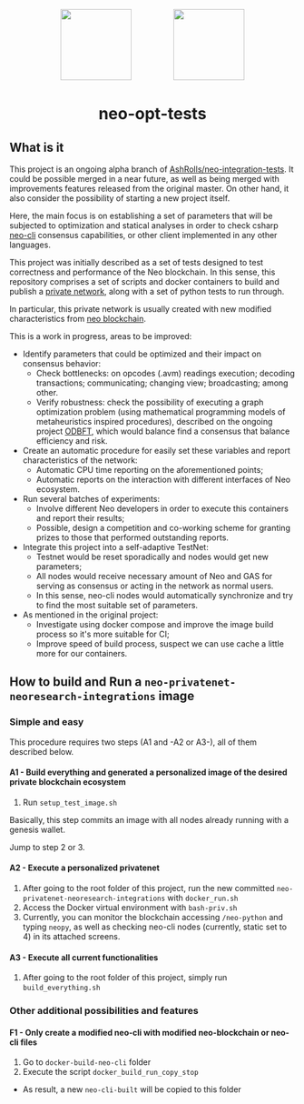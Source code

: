 <p align="center">
  <img
    src="http://res.cloudinary.com/vidsy/image/upload/v1503160820/CoZ_Icon_DARKBLUE_200x178px_oq0gxm.png"
    width="125px;">
    &nbsp; &nbsp; &nbsp; &nbsp; &nbsp; &nbsp; &nbsp; &nbsp; &nbsp;
    <img
      src="http://res.cloudinary.com/dnh3we6el/image/upload/v1519941321/NeoResearch-Logo.png"
      width="125px;">
</p>

<h1 align="center">neo-opt-tests</h1>

## What is it

This project is an ongoing alpha branch of [AshRolls/neo-integration-tests](https://github.com/AshRolls/neo-integration-tests).
It could be possible merged in a near future, as well as being merged with improvements features released from the original master.
On other hand, it also consider the possibility of starting a new project itself.

Here, the main focus is on establishing a set of parameters that will be subjected to optimization and statical analyses in order to check csharp [neo-cli](https://github.com/neo-project/neo-cli) consensus capabilities, or other client implemented in any other languages.

This project was initially described as a set of tests designed to test correctness and performance of the Neo blockchain.
In this sense, this repository comprises a set of scripts and docker containers to build and publish a [private network](https://hub.docker.com/r/cityofzion/neo-privatenet/), along with a set of python tests to run through.

In particular, this private network is usually created with new modified characteristics from [neo blockchain](https://github.com/neo-project/neo/).

This is a work in progress, areas to be improved:

* Identify parameters that could be optimized and their impact on consensus behavior:
  - Check bottlenecks: on opcodes (.avm) readings execution; decoding transactions; communicating; changing view; broadcasting; among other.
  - Verify robustness: check the possibility of executing a graph optimization problem (using mathematical programming models of metaheuristics inspired procedures), described on the ongoing project [ODBFT](https://github.com/NeoResearch/ODBFT), which would balance find a consensus that balance efficiency and risk.  
* Create an automatic procedure for easily set these variables and report characteristics of the network:
  - Automatic CPU time reporting on the aforementioned points;
  - Automatic reports on the interaction with different interfaces of Neo ecosystem.
* Run several batches of experiments:
  - Involve different Neo developers in order to execute this containers and report their results;
  - Possible, design a competition and co-working scheme for granting prizes to those that performed outstanding reports.
* Integrate this project into a self-adaptive TestNet:
  - Testnet would be reset sporadically and nodes would get new parameters;
  - All nodes would receive necessary amount of Neo and GAS for serving as consensus or acting in the network as normal users.
  - In this sense, neo-cli nodes would automatically synchronize and try to find the most suitable set of parameters.  
* As mentioned in the original project:
  - Investigate using docker compose and improve the image build process so it's more suitable for CI;
  - Improve speed of build process, suspect we can use cache a little more for our containers.

## How to build and Run a `neo-privatenet-neoresearch-integrations` image

### Simple and easy

This procedure requires two steps (A1 and -A2 or A3-), all of them described below.

#### A1 - Build everything and generated a personalized image of the desired private blockchain ecosystem

1. Run `setup_test_image.sh`

Basically, this step commits an image with all nodes already running with a genesis wallet.

Jump to step 2 or 3.

#### A2 - Execute a personalized privatenet

1. After going to the root folder of this project, run  the new committed `neo-privatenet-neoresearch-integrations`  with  `docker_run.sh`
1. Access the Docker virtual environment with `bash-priv.sh`
1. Currently, you can monitor the blockchain accessing `/neo-python` and typing `neopy`, as well as checking neo-cli nodes (currently, static set to 4) in its attached screens.

#### A3 - Execute all current functionalities

1. After going to the root folder of this project, simply run `build_everything.sh`

### Other additional possibilities and features

#### F1 - Only create a modified neo-cli with modified neo-blockchain or neo-cli files

1. Go to `docker-build-neo-cli` folder
1. Execute the script `docker_build_run_copy_stop`
  - As result, a new `neo-cli-built` will be copied to this folder
